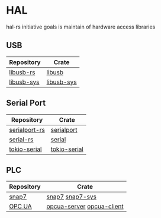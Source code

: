 # HAL

hal-rs initiative goals is maintain of hardware access libraries


## USB

| Repository | Crate |
| --- | --- |
| [libusb-rs](https://github.com/dcuddeback/libusb-rs)  | [libusb](https://crates.io/crates/libusb)  |
| [libusb-sys](https://github.com/dcuddeback/libusb-sys)  | [libusb-sys](https://crates.io/crates/libusb-sys)  |


## Serial Port

| Repository | Crate |
| --- | --- |
| [serialport-rs](https://gitlab.com/susurrus/serialport-rs)  | [serialport](https://crates.io/crates/serialport)  |
| [serial-rs](https://github.com/dcuddeback/serial-rs) | [serial](https://crates.io/crates/serial) |
| [tokio-serial](https://github.com/berkowski/tokio-serial)  | [tokio-serial](https://crates.io/crates/tokio-serial)  |


## PLC

| Repository | Crate |
| --- | --- |
| [snap7](https://github.com/hal-rs/snap7)  | [snap7](https://crates.io/crates/snap7) [snap7-sys](https://crates.io/crates/snap7-sys)  |
| [OPC UA](https://github.com/locka99/opcua)  | [opcua-server](https://crates.io/crates/opcua-server) [opcua-client](https://crates.io/crates/opcua-client)  |
